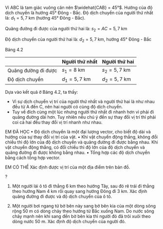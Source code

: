Vì ABC là tam giác vuông cân nên $\widehat{CAB} = 45°$. Hướng của độ dịch chuyển là hướng 45° Đông - Bắc. Độ dịch chuyển của người thứ nhất là: $d_1 = 5,7$ km (hướng 45° Đông - Bắc).

Quãng đường đi được của người thứ hai là:
$s_2 = AC = 5,7$ km

Độ dịch chuyển của người thứ hai là:
$d_2 = 5,7$ km, hướng 45° Đông - Bắc

Bảng 4.2

| | Người thứ nhất | Người thứ hai |
|---|---|---|
| Quãng đường đi được | $s_1 = 8$ km | $s_2 = 5,7$ km |
| Độ dịch chuyển | $d_1 = 5,7$ km | $d_2 = 5,7$ km |

Dựa vào kết quả ở Bảng 4.2, ta thấy:
- Vì sự dịch chuyển vị trí của người thứ nhất và người thứ hai là như nhau đều từ A đến C, nên hai người có cùng độ dịch chuyển.
- Tuy về đích cùng một lúc nhưng người thứ nhất đi nhanh hơn vì phải đi quãng đường dài hơn. Tuy nhiên nếu chú ý đến sự thay đổi vị trí thì phải coi cả hai đều thay đổi vị trí nhanh như nhau.

EM ĐÃ HỌC
• Độ dịch chuyển là một đại lượng vector, cho biết độ dài và hướng của sự thay đổi vị trí của vật.
• Khi vật chuyển động thẳng, không đổi chiều thì độ lớn của độ dịch chuyển và quãng đường đi được bằng nhau. Khi vật chuyển động thẳng, có đổi chiều thì độ lớn của độ dịch chuyển và quãng đường đi được không bằng nhau.
• Tổng hợp các độ dịch chuyển bằng cách tổng hợp vector.

EM CÓ THỂ
Xác định được vị trí của một địa điểm trên bản đồ.

?

1. Một người lái ô tô đi thẳng 6 km theo hướng Tây, sau đó rẽ trái đi thẳng theo hướng Nam 4 km rồi quay sang hướng Đông đi 3 km. Xác định quãng đường đi được và độ dịch chuyển của ô tô.

2. Một người bơi ngang từ bờ bên này sang bờ bên kia của một dòng sông rộng 50 m có dòng chảy theo hướng từ Bắc xuống Nam. Do nước sông chảy mạnh nên khi sang đến bờ bên kia thì người đó đã trôi xuôi theo dòng nước 50 m. Xác định độ dịch chuyển của người đó.